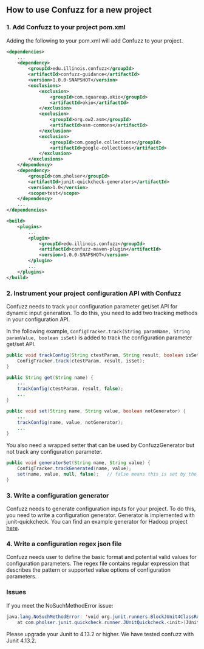 ## How to use Confuzz for a new project

### 1. Add Confuzz to your project pom.xml
Adding the following to your pom.xml will add Confuzz to your project.

```xml
<dependencies>
    ...
    <dependency>
        <groupId>edu.illinois.confuzz</groupId>
        <artifactId>confuzz-guidance</artifactId>
        <version>1.0.0-SNAPSHOT</version>
        <exclusions>
            <exclusion>
                <groupId>com.squareup.okio</groupId>
                <artifactId>okio</artifactId>
            </exclusion>
            <exclusion>
                <groupId>org.ow2.asm</groupId>
                <artifactId>asm-commons</artifactId>
            </exclusion>
            <exclusion>
                <groupId>com.google.collections</groupId>
                <artifactId>google-collections</artifactId>
            </exclusion>
        </exclusions>
    </dependency>
    <dependency>
        <groupId>com.pholser</groupId>
        <artifactId>junit-quickcheck-generators</artifactId>
        <version>1.0</version>
        <scope>test</scope>
    </dependency>
    ...
</dependencies>

<build>
    <plugins>
        ...
        <plugin>
            <groupId>edu.illinois.confuzz</groupId>
            <artifactId>confuzz-maven-plugin</artifactId>
            <version>1.0.0-SNAPSHOT</version>
        </plugin>
        ...
    </plugins>
</build>
```

### 2. Instrument your project configuration API with Confuzz
Confuzz needs to track your configuration parameter get/set API for dynamic input generation.
To do this, you need to add two tracking methods in your configuration API.

In the following example, `ConfigTracker.track(String paramName, String paramValue, boolean isSet)` is added to 
track the configuration parameter get/set API.
```java
public void trackConfig(String ctestParam, String result, boolean isSet) {
    ConfigTracker.track(ctestParam, result, isSet);
}

public String get(String name) {
    ...
    trackConfig(ctestParam, result, false);
    ...
}

public void set(String name, String value, boolean notGenerator) {
    ...
    trackConfig(name, value, notGenerator);
    ...
}
```

You also need a wrapped setter that can be used by ConfuzzGenerator but not track any configuration parameter.
```java
public void generatorSet(String name, String value) {
    ConfigTracker.trackGenerated(name, value);
    set(name, value, null, false);   // false means this is set by the generator
}
```

### 3. Write a configuration generator
Confuzz needs to generate configuration inputs for your project. To do this, you need to write a configuration generator.
Generator is implemented with junit-quickcheck.
You can find an example generator for Hadoop project [here](https://github.com/shuaiwang516/fuzz-hadoop/blob/confuzz/hadoop-common-project/hadoop-common/src/main/java/org/apache/hadoop/conf/ConfigurationGenerator.java).


### 4. Write a configuration regex json file
Confuzz needs user to define the basic format and potential valid values for configuration parameters.
The regex file contains regular expression that describes the pattern or supported value options of configuration parameters.

### Issues
If you meet the NoSuchMethodError issue:
```java
java.lang.NoSuchMethodError: 'void org.junit.runners.BlockJUnit4ClassRunner.<init>(org.junit.runners.model.TestClass)'
	at com.pholser.junit.quickcheck.runner.JUnitQuickcheck.<init>(JUnitQuickcheck.java:71)
```
Please upgrade your Junit to 4.13.2 or higher. 
We have tested confuzz with Junit 4.13.2.